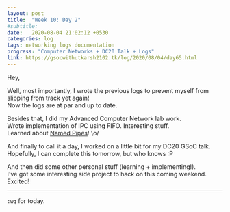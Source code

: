 ```yaml
---
layout: post
title:  "Week 10: Day 2"
#subtitle:
date:   2020-08-04 21:02:12 +0530
categories: log
tags: networking logs documentation
progress: "Computer Networks + DC20 Talk + Logs"
link: https://gsocwithutkarsh2102.tk/log/2020/08/04/day65.html
---
```


Hey,

Well, most importantly, I wrote the previous logs to prevent myself from
slipping from track yet again!  
Now the logs are at par and up to date.

Besides that, I did my Advanced Computer Network lab work.  
Wrote implementation of IPC using FIFO. Interesting stuff.  
Learned about [Named Pipes](https://en.wikipedia.org/wiki/Named_pipe)! \o/

And finally to call it a day, I worked on a little bit for my DC20 GSoC talk.  
Hopefully, I can complete this tomorrow, but who knows :P

And then did some other personal stuff (learning + implementing!).  
I've got some interesting side project to hack on this coming weekend. Excited!

---

`:wq` for today.
